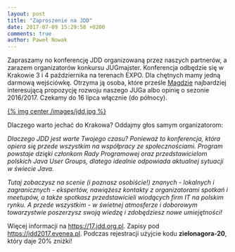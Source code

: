 ```yaml
---
layout: post
title: "Zaproszenie na JDD"
date: 2017-07-09 15:29:58 +0200
comments: true
author: Paweł Nowak
---
```


Zapraszamy no konferencję JDD organizowaną przez naszych partnerów, a zarazem organizatorów konkursu JUGmajster. Konferencja odbędzie się w Krakowie 3 i 4 października na terenach EXPO.
Dla chętnych mamy jedną darmową wejściówkę. Otrzyma ją osoba, które prześle <a href="mailto:magda.stozek@gmail.com">Magdzie</a> najbardziej interesującą propozycję rozwoju naszego JUGa albo opinię o sezonie 2016/2017.
Czekamy do 16 lipca włącznie (do północy).

[{% img center /images/jdd.jpg %}](https://17.jdd.org.pl)

Dlaczego warto jechać do Krakowa? Oddajmy głos samym organizatorom:

<i>Dlaczego JDD jest warte Twojego czasu? Ponieważ to konferencja, która opiera się przede wszystkim na współpracy ze społecznościami. Program powstaje dzięki członkom Rady Programowej oraz przedstawicielom polskich Java User Groups, dlatego idealnie odpowiada aktualnej sytuacji w świecie Java.

Tutaj zobaczysz na scenie (i poznasz osobiście!) znanych - lokalnych i zagranicznych - ekspertów, nawiążesz kontakty z organizatorami spotkań i meetupów, a także spotkasz przedstawicieli wiodących firm IT na polskim rynku. A przede wszystkim - w świetnej atmosferze i doborowym towarzystwie poszerzysz swoją wiedzę i zdobędziesz nowe umiejętności!</i>

Więcej informacji na <a href="https://17.jdd.org.pl">https://17.jdd.org.pl</a>. Zapisy pod <a href="https://jdd2017.evenea.pl">https://jdd2017.evenea.pl</a>. Podczas rejestracji użyjcie kodu <b>zielonagora-20</b>, który daje 20% zniżki!

